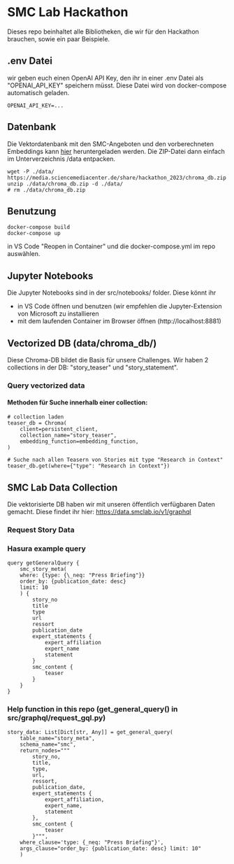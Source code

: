 # SMC Lab Hackathon

Dieses repo beinhaltet alle Bibliotheken, die wir für den Hackathon brauchen, sowie ein paar Beispiele.

## .env Datei

wir geben euch einen OpenAI API Key, den ihr in einer .env Datei als "OPENAI_API_KEY" speichern müsst. Diese Datei wird von docker-compose automatisch geladen.

```
OPENAI_API_KEY=...
```

## Datenbank

Die Vektordatenbank mit den SMC-Angeboten und den vorberechneten Embeddings kann [hier](https://media.sciencemediacenter.de/share/hackathon_2023/chroma_db.zip) heruntergeladen werden. Die ZIP-Datei dann einfach im Unterverzeichnis /data entpacken.

```
wget -P ./data/ https://media.sciencemediacenter.de/share/hackathon_2023/chroma_db.zip
unzip ./data/chroma_db.zip -d ./data/
# rm ./data/chroma_db.zip
```

## Benutzung

```
docker-compose build
docker-compose up
```

in VS Code "Reopen in Container" und die docker-compose.yml im repo auswählen.

## Jupyter Notebooks

Die Jupyter Notebooks sind in der src/notebooks/ folder. Diese könnt ihr

- in VS Code öffnen und benutzen (wir empfehlen die Jupyter-Extension von Microsoft zu installieren
- mit dem laufenden Container im Browser öffnen (http://localhost:8881)

## Vectorized DB (data/chroma_db/)

Diese Chroma-DB bildet die Basis für unsere Challenges. Wir haben 2 collections in der DB: "story_teaser" und "story_statement".

### Query vectorized data

#### Methoden für Suche innerhalb einer collection:

```
# collection laden
teaser_db = Chroma(
    client=persistent_client,
    collection_name="story_teaser",
    embedding_function=embedding_function,
)

# Suche nach allen Teasern von Stories mit type "Research in Context"
teaser_db.get(where={"type": "Research in Context"})
```

## SMC Lab Data Collection

Die vektorisierte DB haben wir mit unseren öffentlich verfügbaren Daten gemacht. Diese findet ihr hier: https://data.smclab.io/v1/graphql

### Request Story Data

### Hasura example query

```
query getGeneralQuery {
    smc_story_meta(
    where: {type: {\_neq: "Press Briefing"}}
    order_by: {publication_date: desc}
    limit: 10
    ) {
        story_no
        title
        type
        url
        ressort
        publication_date
        expert_statements {
            expert_affiliation
            expert_name
            statement
        }
        smc_content {
            teaser
        }
    }
}
```

### Help function in this repo (get_general_query() in src/graphql/request_gql.py)

```
story_data: List[Dict[str, Any]] = get_general_query(
    table_name="story_meta",
    schema_name="smc",
    return_nodes="""
        story_no,
        title,
        type,
        url,
        ressort,
        publication_date,
        expert_statements {
            expert_affiliation,
            expert_name,
            statement
        },
        smc_content {
            teaser
        }""",
    where_clause='type: {_neq: "Press Briefing"}',
    args_clause="order_by: {publication_date: desc} limit: 10"
    )
```

